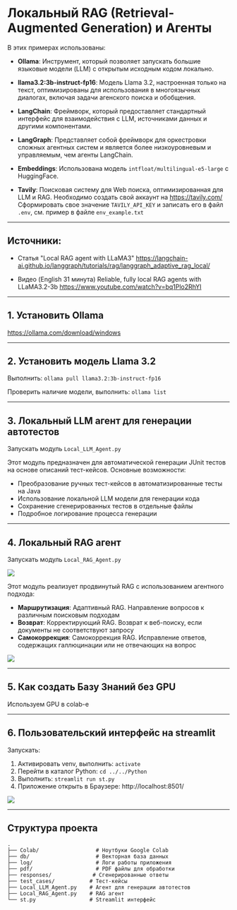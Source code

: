 # Локальный RAG (Retrieval-Augmented Generation) и Агенты 
В этих примерах использованы:

* **Ollama**: Инструмент, который позволяет запускать большие языковые модели (LLM) с открытым исходным кодом локально.

* **llama3.2:3b-instruct-fp16**: Модель Llama 3.2, настроенная только на текст, оптимизированы для использования 
в многоязычных диалогах, включая задачи агенского поиска и обобщения.

* **LangChain**: Фреймворк, который предоставляет стандартный интерфейс для взаимодействия с LLM, источниками данных
и другими компонентами.

* **LangGraph**: Представляет собой фреймворк для оркестровки сложных агентных систем и является более 
низкоуровневым и управляемым, чем агенты LangChain.

* **Embeddings**: Использована модель `intfloat/multilingual-e5-large` с HuggingFace.

* **Tavily**: Поисковая систему для Web поиска, оптимизированная для LLM и RAG. 
Необходимо создать свой аккаунт на https://tavily.com/
Сформировать свое значение `TAVILY_API_KEY` и записать его в файл `.env`, см. пример в файле `env_example.txt`

---
## Источники:

* Статья "Local RAG agent with LLaMA3" https://langchain-ai.github.io/langgraph/tutorials/rag/langgraph_adaptive_rag_local/

* Видео (English 31 минута) Reliable, fully local RAG agents with LLaMA3.2-3b https://www.youtube.com/watch?v=bq1Plo2RhYI

---
## 1. Установить Ollama
https://ollama.com/download/windows

---

## 2. Установить модель Llama 3.2
Выполнить: `ollama pull llama3.2:3b-instruct-fp16`

Проверить наличие модели, выполнить: `ollama list`

---

## 3. Локальный LLM агент для генерации автотестов

Запускать модуль `Local_LLM_Agent.py`

Этот модуль предназначен для автоматической генерации JUnit тестов на основе описаний тест-кейсов. Основные возможности:
- Преобразование ручных тест-кейсов в автоматизированные тесты на Java
- Использование локальной LLM модели для генерации кода
- Сохранение сгенерированных тестов в отдельные файлы
- Подробное логирование процесса генерации

---

## 4. Локальный RAG агент

Запускать модуль `Local_RAG_Agent.py`

![](Local_RAG_Agent.png)

Этот модуль реализует продвинутый RAG с использованием агентного подхода:

* **Маршрутизация**: Адаптивный RAG. Направление вопросов к различным поисковым подходам
* **Возврат**: Корректирующий RAG. Возврат к веб-поиску, если документы не соответствуют запросу
* **Самокоррекция**: Самокоррекция RAG. Исправление ответов, содержащих галлюцинации или не отвечающих на вопрос

![](graph_image.png)

---

## 5. Как создать Базу Знаний без GPU
Используем GPU в colab-e

---

## 6. Пользовательский интерфейс на streamlit

Запускать:
1. Активировать venv, выполнить: `activate` 
2. Перейти в каталог Python: `cd ../../Python`
3. Выполнить: `streamlit run st.py`
4. Приложение открыть в Браузере: http://localhost:8501/

![](st.png)

---

## Структура проекта

```
.
├── Colab/                  # Ноутбуки Google Colab
├── db/                     # Векторная база данных
├── log/                    # Логи работы приложения
├── pdf/                    # PDF файлы для обработки
├── responses/             # Сгенерированные ответы
├── test_cases/           # Тест-кейсы
├── Local_LLM_Agent.py    # Агент для генерации автотестов
├── Local_RAG_Agent.py    # RAG агент
└── st.py                 # Streamlit интерфейс
```







